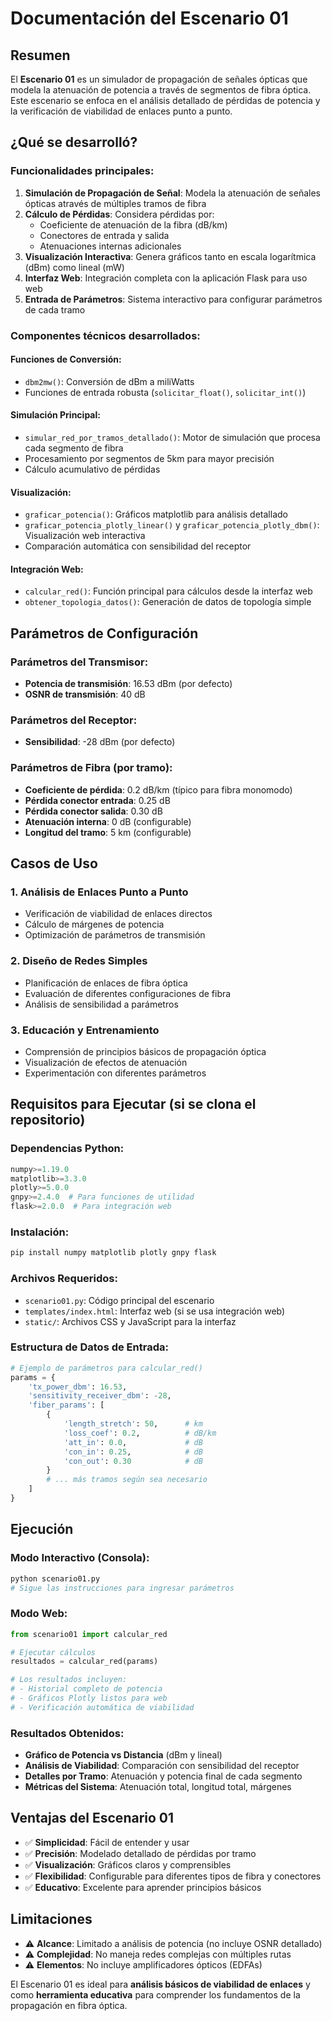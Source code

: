# Documentación del Escenario 01

## Resumen
El **Escenario 01** es un simulador de propagación de señales ópticas que modela la atenuación de potencia a través de segmentos de fibra óptica. Este escenario se enfoca en el análisis detallado de pérdidas de potencia y la verificación de viabilidad de enlaces punto a punto.

## ¿Qué se desarrolló?

### Funcionalidades principales:
1. **Simulación de Propagación de Señal**: Modela la atenuación de señales ópticas através de múltiples tramos de fibra
2. **Cálculo de Pérdidas**: Considera pérdidas por:
   - Coeficiente de atenuación de la fibra (dB/km)
   - Conectores de entrada y salida
   - Atenuaciones internas adicionales
3. **Visualización Interactiva**: Genera gráficos tanto en escala logarítmica (dBm) como lineal (mW)
4. **Interfaz Web**: Integración completa con la aplicación Flask para uso web
5. **Entrada de Parámetros**: Sistema interactivo para configurar parámetros de cada tramo

### Componentes técnicos desarrollados:

#### Funciones de Conversión:
- `dbm2mw()`: Conversión de dBm a miliWatts
- Funciones de entrada robusta (`solicitar_float()`, `solicitar_int()`)

#### Simulación Principal:
- `simular_red_por_tramos_detallado()`: Motor de simulación que procesa cada segmento de fibra
- Procesamiento por segmentos de 5km para mayor precisión
- Cálculo acumulativo de pérdidas

#### Visualización:
- `graficar_potencia()`: Gráficos matplotlib para análisis detallado
- `graficar_potencia_plotly_linear()` y `graficar_potencia_plotly_dbm()`: Visualización web interactiva
- Comparación automática con sensibilidad del receptor

#### Integración Web:
- `calcular_red()`: Función principal para cálculos desde la interfaz web
- `obtener_topologia_datos()`: Generación de datos de topología simple

## Parámetros de Configuración

### Parámetros del Transmisor:
- **Potencia de transmisión**: 16.53 dBm (por defecto)
- **OSNR de transmisión**: 40 dB

### Parámetros del Receptor:
- **Sensibilidad**: -28 dBm (por defecto)

### Parámetros de Fibra (por tramo):
- **Coeficiente de pérdida**: 0.2 dB/km (típico para fibra monomodo)
- **Pérdida conector entrada**: 0.25 dB
- **Pérdida conector salida**: 0.30 dB
- **Atenuación interna**: 0 dB (configurable)
- **Longitud del tramo**: 5 km (configurable)

## Casos de Uso

### 1. Análisis de Enlaces Punto a Punto
- Verificación de viabilidad de enlaces directos
- Cálculo de márgenes de potencia
- Optimización de parámetros de transmisión

### 2. Diseño de Redes Simples
- Planificación de enlaces de fibra óptica
- Evaluación de diferentes configuraciones de fibra
- Análisis de sensibilidad a parámetros

### 3. Educación y Entrenamiento
- Comprensión de principios básicos de propagación óptica
- Visualización de efectos de atenuación
- Experimentación con diferentes parámetros

## Requisitos para Ejecutar (si se clona el repositorio)

### Dependencias Python:
```python
numpy>=1.19.0
matplotlib>=3.3.0
plotly>=5.0.0
gnpy>=2.4.0  # Para funciones de utilidad
flask>=2.0.0  # Para integración web
```

### Instalación:
```bash
pip install numpy matplotlib plotly gnpy flask
```

### Archivos Requeridos:
- `scenario01.py`: Código principal del escenario
- `templates/index.html`: Interfaz web (si se usa integración web)
- `static/`: Archivos CSS y JavaScript para la interfaz

### Estructura de Datos de Entrada:
```python
# Ejemplo de parámetros para calcular_red()
params = {
    'tx_power_dbm': 16.53,
    'sensitivity_receiver_dbm': -28,
    'fiber_params': [
        {
            'length_stretch': 50,      # km
            'loss_coef': 0.2,          # dB/km
            'att_in': 0.0,             # dB
            'con_in': 0.25,            # dB
            'con_out': 0.30            # dB
        }
        # ... más tramos según sea necesario
    ]
}
```

## Ejecución

### Modo Interactivo (Consola):
```python
python scenario01.py
# Sigue las instrucciones para ingresar parámetros
```

### Modo Web:
```python
from scenario01 import calcular_red

# Ejecutar cálculos
resultados = calcular_red(params)

# Los resultados incluyen:
# - Historial completo de potencia
# - Gráficos Plotly listos para web
# - Verificación automática de viabilidad
```

### Resultados Obtenidos:
- **Gráfico de Potencia vs Distancia** (dBm y lineal)
- **Análisis de Viabilidad**: Comparación con sensibilidad del receptor
- **Detalles por Tramo**: Atenuación y potencia final de cada segmento
- **Métricas del Sistema**: Atenuación total, longitud total, márgenes

## Ventajas del Escenario 01
- ✅ **Simplicidad**: Fácil de entender y usar
- ✅ **Precisión**: Modelado detallado de pérdidas por tramo
- ✅ **Visualización**: Gráficos claros y comprensibles
- ✅ **Flexibilidad**: Configurable para diferentes tipos de fibra y conectores
- ✅ **Educativo**: Excelente para aprender principios básicos

## Limitaciones
- ⚠️ **Alcance**: Limitado a análisis de potencia (no incluye OSNR detallado)
- ⚠️ **Complejidad**: No maneja redes complejas con múltiples rutas
- ⚠️ **Elementos**: No incluye amplificadores ópticos (EDFAs)

El Escenario 01 es ideal para **análisis básicos de viabilidad de enlaces** y como **herramienta educativa** para comprender los fundamentos de la propagación en fibra óptica.
